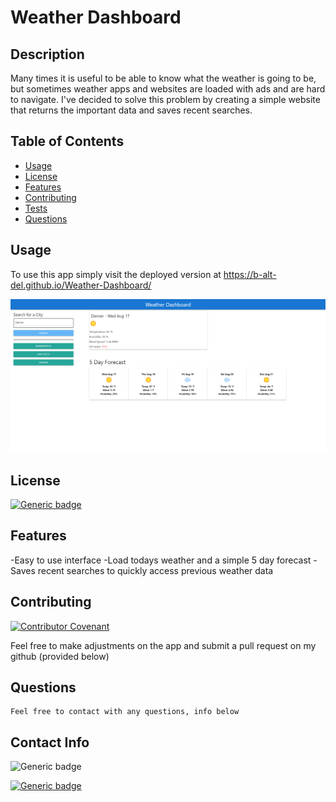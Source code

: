 
# Weather Dashboard


## Description

Many times it is useful to be able to know what the weather is going to be, but sometimes weather apps and websites are loaded with ads and are hard to navigate.
I've decided to solve this problem by creating a simple website that returns the important data and saves recent searches.

## Table of Contents 

- [Usage](#usage})
- [License](#license)
- [Features](#features)
- [Contributing](#contributing)
- [Tests](#tests)
- [Questions](#questions)


## Usage

To use this app simply visit the deployed version at https://b-alt-del.github.io/Weather-Dashboard/

![Sample Dashboard](assets/images/screenshot.png)

## License

[![Generic badge](https://img.shields.io/badge/License-TheUnlicense-<COLOR>.svg)](https://choosealicense.com/licenses/unlicense/)

## Features

-Easy to use interface
-Load todays weather and a simple 5 day forecast
-Saves recent searches to quickly access previous weather data

## Contributing

[![Contributor Covenant](https://img.shields.io/badge/Contributor%20Covenant-2.1-4baaaa.svg)](code_of_conduct.md)

Feel free to make adjustments on the app and submit a pull request on my github (provided below)    


## Questions

    Feel free to contact with any questions, info below

## Contact Info

![Generic badge](https://img.shields.io/badge/Email-brad.schill.school@gmail.com-blue.svg)

[![Generic badge](https://img.shields.io/badge/Github-purple.svg)](https://github.com/B-alt-del/Express-Note-Taker)

